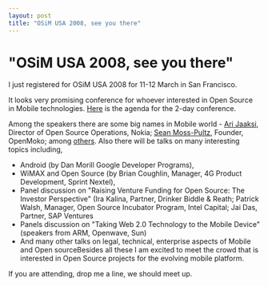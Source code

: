 ```yaml
---
layout: post
title: "OSiM USA 2008, see you there"
---
```

"OSiM USA 2008, see you there"
===
I just registered for OSiM USA 2008 for 11-12 March in San Francisco.  
  
It looks very promising conference for whoever interested in Open Source in Mobile technologies. [Here][0] is the agenda for the 2-day conference.  
  
Among the speakers there are some big names in Mobile world - [Ari Jaaksi][1], Director of Open Source Operations, Nokia; [Sean Moss-Pultz][2], Founder, OpenMoko; among [others][3]. Also there will be talks on many interesting topics including,  

* Android (by Dan Morill Google Developer Programs),  
* WiMAX and Open Source (by Brian Coughlin, Manager, 4G Product Development, Sprint Nextel),  
* Panel discussion on "Raising Venture Funding for Open Source: The Investor Perspective" (Ira Kalina, Partner, Drinker Biddle & Reath; Patrick Walsh, Manager, Open Source Incubator Program, Intel Capital; Jai Das, Partner, SAP Ventures
* Panels discussion on "Taking Web 2.0 Technology to the Mobile Device" (speakers from ARM, Openwave, Sun)  
* And many other talks on legal, technical, enterprise aspects of Mobile and Open sourceBesides all these I am excited to meet the crowd that is interested in Open Source projects for the evolving mobile platform.  
  
If you are attending, drop me a line, we should meet up.

[0]: http://www.osimconference.com/newt/l/handsetsvision/osimusa/agenda.html
[1]: http://jaaksi.blogspot.com/
[2]: http://www.linuxjournal.com/article/9886
[3]: http://www.osimconference.com/newt/l/handsetsvision/osimusa/who_your_see.html
